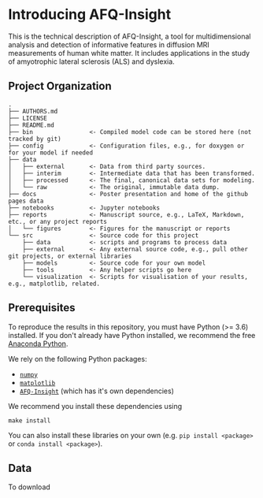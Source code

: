 # Introducing AFQ-Insight

This is the technical description of AFQ-Insight, a tool for
multidimensional analysis and detection of informative features
in diffusion MRI measurements of human white matter. It includes
applications in the study of amyotrophic lateral sclerosis (ALS) and
dyslexia.

## Project Organization

    .
    ├── AUTHORS.md
    ├── LICENSE
    ├── README.md
    ├── bin                <- Compiled model code can be stored here (not tracked by git)
    ├── config             <- Configuration files, e.g., for doxygen or for your model if needed
    ├── data
    │   ├── external       <- Data from third party sources.
    │   ├── interim        <- Intermediate data that has been transformed.
    │   ├── processed      <- The final, canonical data sets for modeling.
    │   └── raw            <- The original, immutable data dump.
    ├── docs               <- Poster presentation and home of the github pages data
    ├── notebooks          <- Jupyter notebooks
    ├── reports            <- Manuscript source, e.g., LaTeX, Markdown, etc., or any project reports
    │   └── figures        <- Figures for the manuscript or reports
    └── src                <- Source code for this project
        ├── data           <- scripts and programs to process data
        ├── external       <- Any external source code, e.g., pull other git projects, or external libraries
        ├── models         <- Source code for your own model
        ├── tools          <- Any helper scripts go here
        └── visualization  <- Scripts for visualisation of your results, e.g., matplotlib, related.

## Prerequisites

To reproduce the results in this repository, you must have Python (>=
3.6) installed. If you don't already have Python installed, we recommend
the free [Anaconda Python](https://www.anaconda.com/download/).

We rely on the following Python packages:

* [`numpy`](http://www.numpy.org/)
* [`matplotlib`](https://matplotlib.org/)
* [`AFQ-Insight`](https://github.com/richford/afq-insight) (which has
  it's own dependencies)

We recommend you install these dependencies using
```
make install
```
You can also install these libraries on your own (e.g. `pip install
<package>` or `conda install <package>`).

## Data

To download

